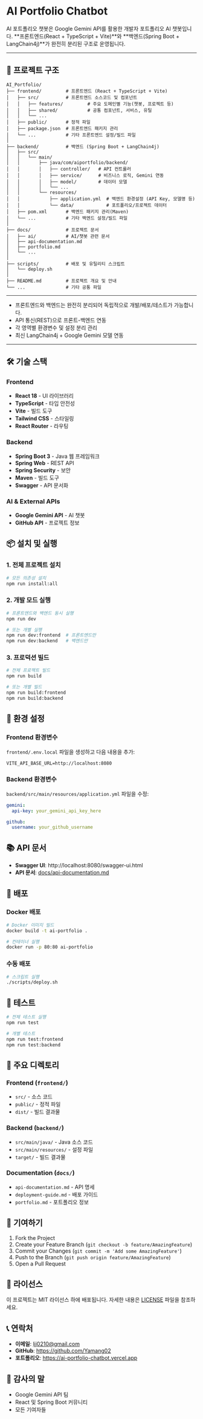 # AI Portfolio Chatbot

AI 포트폴리오 챗봇은 Google Gemini API를 활용한 개발자 포트폴리오 AI 챗봇입니다. 
**프론트엔드(React + TypeScript + Vite)**와 **백엔드(Spring Boot + LangChain4j)**가 완전히 분리된 구조로 운영됩니다.

---

## 📁 프로젝트 구조

```
AI_Portfolio/
├── frontend/         # 프론트엔드 (React + TypeScript + Vite)
│   ├── src/          # 프론트엔드 소스코드 및 컴포넌트
│   │   ├── features/         # 주요 도메인별 기능(챗봇, 프로젝트 등)
│   │   ├── shared/           # 공통 컴포넌트, 서비스, 유틸
│   │   └── ...
│   ├── public/       # 정적 파일
│   ├── package.json  # 프론트엔드 패키지 관리
│   └── ...           # 기타 프론트엔드 설정/빌드 파일
│
├── backend/          # 백엔드 (Spring Boot + LangChain4j)
│   ├── src/
│   │   └── main/
│   │       ├── java/com/aiportfolio/backend/
│   │       │   ├── controller/   # API 컨트롤러
│   │       │   ├── service/      # 비즈니스 로직, Gemini 연동
│   │       │   ├── model/        # 데이터 모델
│   │       │   └── ...
│   │       └── resources/
│   │           ├── application.yml  # 백엔드 환경설정 (API Key, 모델명 등)
│   │           └── data/            # 포트폴리오/프로젝트 데이터
│   ├── pom.xml       # 백엔드 패키지 관리(Maven)
│   └── ...           # 기타 백엔드 설정/빌드 파일
│
├── docs/             # 프로젝트 문서
│   ├── ai/           # AI/챗봇 관련 문서
│   ├── api-documentation.md
│   ├── portfolio.md
│   └── ...
│
├── scripts/          # 배포 및 유틸리티 스크립트
│   └── deploy.sh
│
├── README.md         # 프로젝트 개요 및 안내
└── ...               # 기타 공통 파일
```

---

- 프론트엔드와 백엔드는 완전히 분리되어 독립적으로 개발/배포/테스트가 가능합니다.
- API 통신(REST)으로 프론트-백엔드 연동
- 각 영역별 환경변수 및 설정 분리 관리
- 최신 LangChain4j + Google Gemini 모델 연동

---

## 🛠️ 기술 스택

### Frontend
- **React 18** - UI 라이브러리
- **TypeScript** - 타입 안전성
- **Vite** - 빌드 도구
- **Tailwind CSS** - 스타일링
- **React Router** - 라우팅

### Backend
- **Spring Boot 3** - Java 웹 프레임워크
- **Spring Web** - REST API
- **Spring Security** - 보안
- **Maven** - 빌드 도구
- **Swagger** - API 문서화

### AI & External APIs
- **Google Gemini API** - AI 챗봇
- **GitHub API** - 프로젝트 정보

## 📦 설치 및 실행

### 1. 전체 프로젝트 설치

```bash
# 모든 의존성 설치
npm run install:all
```

### 2. 개발 모드 실행

```bash
# 프론트엔드와 백엔드 동시 실행
npm run dev

# 또는 개별 실행
npm run dev:frontend  # 프론트엔드만
npm run dev:backend   # 백엔드만
```

### 3. 프로덕션 빌드

```bash
# 전체 프로젝트 빌드
npm run build

# 또는 개별 빌드
npm run build:frontend
npm run build:backend
```

## 🔧 환경 설정

### Frontend 환경변수
`frontend/.env.local` 파일을 생성하고 다음 내용을 추가:

```env
VITE_API_BASE_URL=http://localhost:8080
```

### Backend 환경변수
`backend/src/main/resources/application.yml` 파일을 수정:

```yaml
gemini:
  api-key: your_gemini_api_key_here

github:
  username: your_github_username
```

## 📚 API 문서

- **Swagger UI**: http://localhost:8080/swagger-ui.html
- **API 문서**: [docs/api-documentation.md](docs/api-documentation.md)

## 🚀 배포

### Docker 배포
```bash
# Docker 이미지 빌드
docker build -t ai-portfolio .

# 컨테이너 실행
docker run -p 80:80 ai-portfolio
```

### 수동 배포
```bash
# 스크립트 실행
./scripts/deploy.sh
```

## 🧪 테스트

```bash
# 전체 테스트 실행
npm run test

# 개별 테스트
npm run test:frontend
npm run test:backend
```

## 📁 주요 디렉토리

### Frontend (`frontend/`)
- `src/` - 소스 코드
- `public/` - 정적 파일
- `dist/` - 빌드 결과물

### Backend (`backend/`)
- `src/main/java/` - Java 소스 코드
- `src/main/resources/` - 설정 파일
- `target/` - 빌드 결과물

### Documentation (`docs/`)
- `api-documentation.md` - API 명세
- `deployment-guide.md` - 배포 가이드
- `portfolio.md` - 포트폴리오 정보

## 🤝 기여하기

1. Fork the Project
2. Create your Feature Branch (`git checkout -b feature/AmazingFeature`)
3. Commit your Changes (`git commit -m 'Add some AmazingFeature'`)
4. Push to the Branch (`git push origin feature/AmazingFeature`)
5. Open a Pull Request

## 📄 라이선스

이 프로젝트는 MIT 라이선스 하에 배포됩니다. 자세한 내용은 [LICENSE](LICENSE) 파일을 참조하세요.

## 📞 연락처

- **이메일**: ljj0210@gmail.com
- **GitHub**: https://github.com/Yamang02
- **포트폴리오**: https://ai-portfolio-chatbot.vercel.app

## 🙏 감사의 말

- Google Gemini API 팀
- React 및 Spring Boot 커뮤니티
- 모든 기여자들
